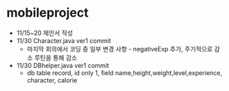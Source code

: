 # mobileproject

- 11/15~20 제안서 작성
- 11/30 Character.java ver1 commit
  - 마지막 회의에서 코딩 중 일부 변경 사항 - negativeExp 추가, 주기적으로 감소 루틴을 통해 감소
- 11/30 DBhelper.java ver1 commit
  - db table record, id only 1, field name,height,weight,level,experience, character, calorie
